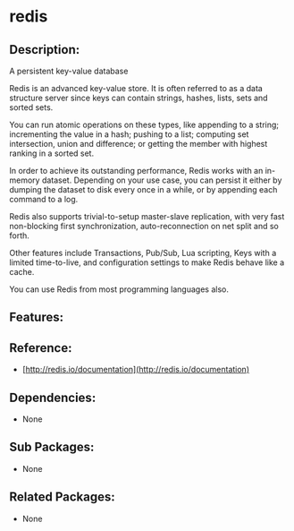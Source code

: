 # redis

## Description:

A persistent key-value database

Redis is an advanced key-value store. It is often referred to as a data structure server since keys can contain strings, hashes, lists, sets and sorted sets.

You can run atomic operations on these types, like appending to a string; incrementing the value in a hash; pushing to a list; computing set intersection, union and difference; or getting the member with highest ranking in a sorted set.

In order to achieve its outstanding performance, Redis works with an in-memory dataset. Depending on your use case, you can persist it either by dumping the dataset to disk every once in a while, or by appending each command to a log.

Redis also supports trivial-to-setup master-slave replication, with very fast non-blocking first synchronization, auto-reconnection on net split and so forth.

Other features include Transactions, Pub/Sub, Lua scripting, Keys with a limited time-to-live, and configuration settings to make Redis behave like a cache.

You can use Redis from most programming languages also.

## Features:

## Reference:

* [http://redis.io/documentation](http://redis.io/documentation)

## Dependencies:

* None

## Sub Packages:

* None

## Related Packages:

* None

